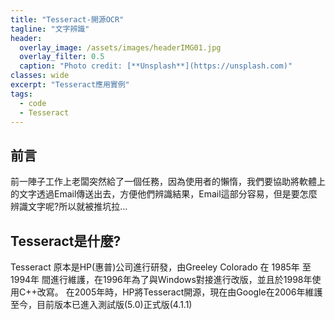 ```yaml
---
title: "Tesseract-開源OCR"
tagline: "文字辨識"
header:
  overlay_image: /assets/images/headerIMG01.jpg
  overlay_filter: 0.5
  caption: "Photo credit: [**Unsplash**](https://unsplash.com)"
classes: wide
excerpt: "Tesseract應用實例"
tags:
  - code
  - Tesseract
---
```


## 前言

前一陣子工作上老闆突然給了一個任務，因為使用者的懶惰，我們要協助將軟體上的文字透過Email傳送出去，方便他們辨識結果，Email這部分容易，但是要怎麼辨識文字呢?所以就被推坑拉...

## Tesseract是什麼?

Tesseract 原本是HP(惠普)公司進行研發，由Greeley Colorado 在 1985年 至 1994年 間進行維護，在1996年為了與Windows對接進行改版，並且於1998年使用C++改寫。
在2005年時，HP將Tesseract開源，現在由Google在2006年維護至今，目前版本已進入測試版(5.0)正式版(4.1.1)
<!--stackedit_data:
eyJoaXN0b3J5IjpbLTMyNDQ4Mzk5MF19
-->